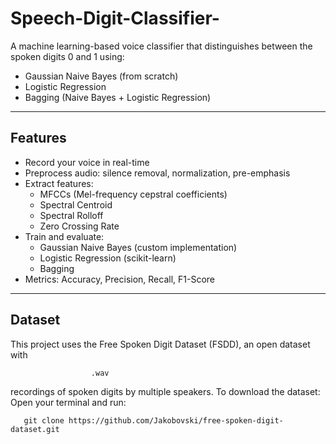 # Speech-Digit-Classifier-
A machine learning-based voice classifier that distinguishes between the spoken digits 0 and 1 using:
  - Gaussian Naive Bayes (from scratch)
  -  Logistic Regression
  -  Bagging (Naive Bayes + Logistic Regression)
----
## Features
- Record your voice in real-time
- Preprocess audio: silence removal, normalization, pre-emphasis
- Extract features: 
  - MFCCs (Mel-frequency cepstral coefficients)
  - Spectral Centroid
  - Spectral Rolloff
  - Zero Crossing Rate
- Train and evaluate:
  - Gaussian Naive Bayes (custom implementation)
  - Logistic Regression (scikit-learn)
  - Bagging 
- Metrics: Accuracy, Precision, Recall, F1-Score
---
## Dataset
This project uses the Free Spoken Digit Dataset (FSDD), an open dataset with 
                      
                      .wav 
  recordings of spoken digits by multiple speakers.
To download the dataset:
   Open your terminal and run:
   
       git clone https://github.com/Jakobovski/free-spoken-digit-dataset.git
